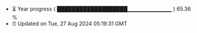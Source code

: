 - ⏳ Year progress { ███████████████████▁▁▁▁▁▁▁▁▁▁▁ } 65.36 %
- ⏰ Updated on Tue, 27 Aug 2024 05:19:31 GMT

